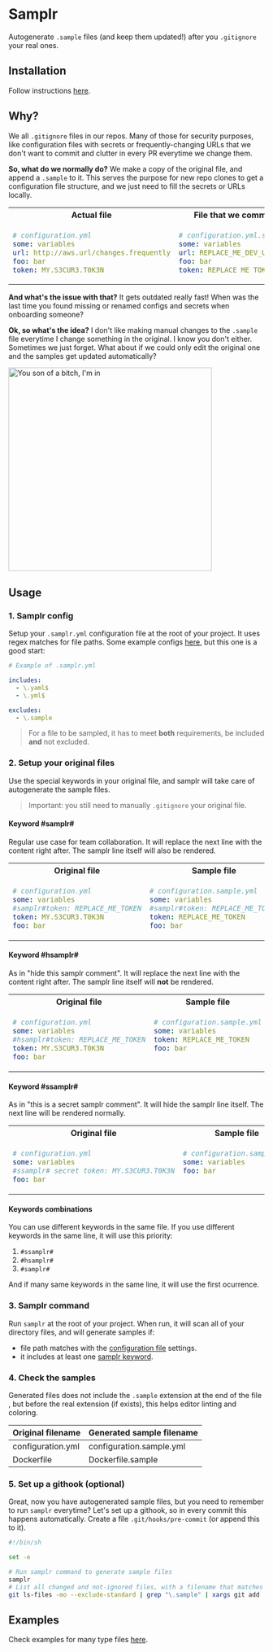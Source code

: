 # Samplr

Autogenerate `.sample` files (and keep them updated!) after you `.gitignore` your real ones.

## Installation

Follow instructions [here](./INSTALL.md).

## Why?

We all `.gitignore` files in our repos. Many of those for security purposes, like configuration files with secrets or frequently-changing URLs that we don't want to commit and clutter in every PR everytime we change them.

**So, what do we normally do?** We make a copy of the original file, and append a `.sample` to it. This serves the purpose for new repo clones to get a configuration file structure, and we just need to fill the secrets or URLs locally.

<table>
<tr>
<th> Actual file </th> <th> File that we commit </th> <th> So we can do </th>
</tr>

<tr valign="top">
<td>

```yml
# configuration.yml
some: variables
url: http://aws.url/changes.frequently
foo: bar
token: MY.S3CUR3.T0K3N
```

</td>
<td>

```yml
# configuration.yml.sample
some: variables
url: REPLACE_ME_DEV_URL
foo: bar
token: REPLACE_ME_TOKEN
```

</td>
<td>

```gitignore
# .gitignore
configuration.yml
```

</td>
</tr>
</table>


**And what's the issue with that?** It gets outdated really fast! When was the last time you found missing or renamed configs and secrets when onboarding someone?

**Ok, so what's the idea?** I don't like making manual changes to the `.sample` file everytime I change something in the original. I know you don't either. Sometimes we just forget. What about if we could only edit the original one and the samples get updated automatically?

<img src="https://i.kym-cdn.com/entries/icons/facebook/000/031/991/cover3.jpg" alt="You son of a bitch, I'm in" width="400"/>

## Usage

### 1. Samplr config

Setup your `.samplr.yml` configuration file at the root of your project. It uses regex matches for file paths. Some example configs [here](./examples/.samplr.sample.yml), but this one is a good start:

```yml
# Example of .samplr.yml

includes:
  - \.yaml$
  - \.yml$

excludes:
  - \.sample
```

> For a file to be sampled, it has to meet **both** requirements, be included **and** not excluded.

### 2. Setup your original files

Use the special keywords in your original file, and samplr will take care of autogenerate the sample files.

> Important: you still need to manually `.gitignore` your original file.

#### Keyword #samplr#

Regular use case for team collaboration. It will replace the next line with the content right after. The samplr line itself will also be rendered.

<table>
<tr>
<th> Original file </th> <th> Sample file </th>
</tr>

<tr valign="top">
<td>

```yml
# configuration.yml
some: variables
#samplr#token: REPLACE_ME_TOKEN
token: MY.S3CUR3.T0K3N
foo: bar
```

</td>
<td>

```yml
# configuration.sample.yml
some: variables
#samplr#token: REPLACE_ME_TOKEN
token: REPLACE_ME_TOKEN
foo: bar
```

</td>
</tr>
</table>

#### Keyword #hsamplr#

As in "hide this samplr comment". It will replace the next line with the content right after. The samplr line itself will **not** be rendered.

<table>
<tr>
<th> Original file </th> <th> Sample file </th>
</tr>

<tr valign="top">
<td>

```yml
# configuration.yml
some: variables
#hsamplr#token: REPLACE_ME_TOKEN
token: MY.S3CUR3.T0K3N
foo: bar
```

</td>
<td>

```yml
# configuration.sample.yml
some: variables
token: REPLACE_ME_TOKEN
foo: bar
```

</td>
</tr>
</table>

#### Keyword #ssamplr#

As in "this is a secret samplr comment". It will hide the samplr line itself. The next line will be rendered normally.

<table>
<tr>
<th> Original file </th> <th> Sample file </th>
</tr>

<tr valign="top">
<td>

```yml
# configuration.yml
some: variables
#ssamplr# secret token: MY.S3CUR3.T0K3N
foo: bar
```

</td>
<td>

```yml
# configuration.sample.yml
some: variables
foo: bar
```

</td>
</tr>
</table>

#### Keywords combinations

You can use different keywords in the same file. If you use different keywords in the same line, it will use this priority:

1. `#ssamplr#`
1. `#hsamplr#`
1. `#samplr#`

And if many same keywords in the same line, it will use the first ocurrence.

### 3. Samplr command

Run `samplr` at the root of your project. When run, it will scan all of your directory files, and will generate samples if:

- file path matches with the [configuration file](#1-samplr-config) settings.
- it includes at least one [samplr keyword](#2-setup-your-original-files).

### 4. Check the samples

Generated files does not include the `.sample` extension at the end of the file , but before the real extension (if exists), this helps editor linting and coloring.

| Original filename | Generated sample filename |
| ----------------- | ------------------------- |
| configuration.yml | configuration.sample.yml  |
| Dockerfile        | Dockerfile.sample         |

### 5. Set up a githook (optional)

Great, now you have autogenerated sample files, but you need to remember to run `samplr` everytime? Let's set up a githook, so in every commit this happens automatically. Create a file `.git/hooks/pre-commit` (or append this to it).

```sh
#!/bin/sh

set -e

# Run samplr command to generate sample files
samplr
# List all changed and not-ignored files, with a filename that matches with ".sample", and add it to the commit
git ls-files -mo --exclude-standard | grep "\.sample" | xargs git add
```

## Examples

Check examples for many type files [here](./examples).
